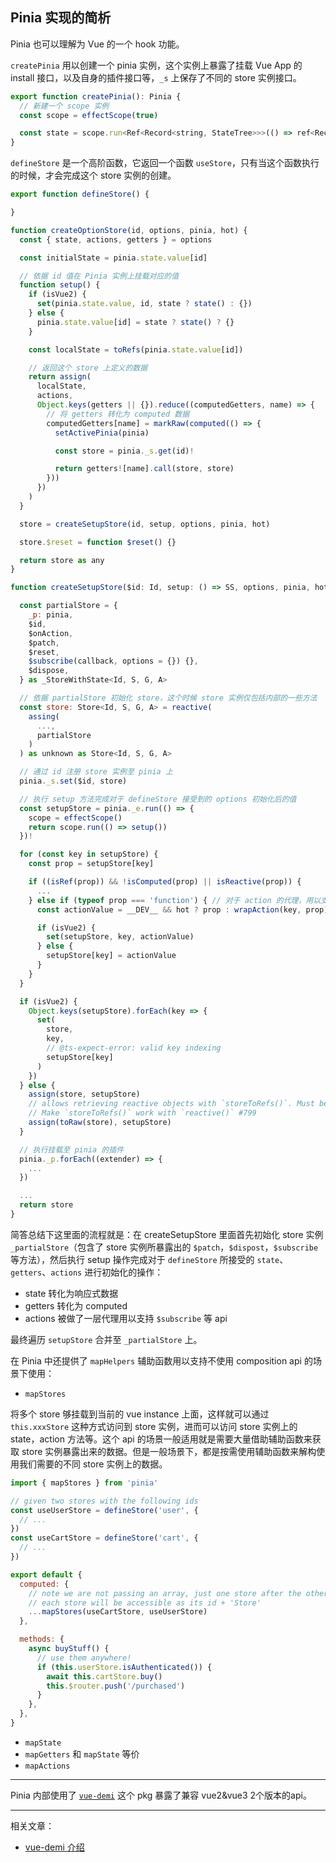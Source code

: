 ## Pinia 实现的简析

Pinia 也可以理解为 Vue 的一个 hook 功能。

`createPinia` 用以创建一个 pinia 实例，这个实例上暴露了挂载 Vue App 的 install 接口，以及自身的插件接口等，`_s` 上保存了不同的 store 实例接口。

```javascript
export function createPinia(): Pinia {
  // 新建一个 scope 实例
  const scope = effectScope(true)

  const state = scope.run<Ref<Record<string, StateTree>>>(() => ref<Recorld<string, StateTree>>())!
}
```

`defineStore` 是一个高阶函数，它返回一个函数 `useStore`，只有当这个函数执行的时候，才会完成这个 store 实例的创建。


```javascript
export function defineStore() {

}
```

```javascript
function createOptionStore(id, options, pinia, hot) {
  const { state, actions, getters } = options

  const initialState = pinia.state.value[id]

  // 依据 id 值在 Pinia 实例上挂载对应的值
  function setup() {
    if (isVue2) {
      set(pinia.state.value, id, state ? state() : {})
    } else {
      pinia.state.value[id] = state ? state() ? {}
    }

    const localState = toRefs(pinia.state.value[id])

    // 返回这个 store 上定义的数据
    return assign(
      localState,
      actions,
      Object.keys(getters || {}).reduce((computedGetters, name) => {
        // 将 getters 转化为 computed 数据
        computedGetters[name] = markRaw(computed(() => {
          setActivePinia(pinia)

          const store = pinia._s.get(id)!

          return getters![name].call(store, store)
        }))
      })
    )
  }

  store = createSetupStore(id, setup, options, pinia, hot)

  store.$reset = function $reset() {}

  return store as any
}
```

```javascript
function createSetupStore($id: Id, setup: () => SS, options, pinia, hot) {

  const partialStore = {
    _p: pinia,
    $id,
    $onAction,
    $patch,
    $reset,
    $subscribe(callback, options = {}) {},
    $dispose,
  } as _StoreWithState<Id, S, G, A>

  // 依据 partialStore 初始化 store，这个时候 store 实例仅包括内部的一些方法
  const store: Store<Id, S, G, A> = reactive(
    assing(
      ...,
      partialStore
    )
  ) as unknown as Store<Id, S, G, A>

  // 通过 id 注册 store 实例至 pinia 上
  pinia._s.set($id, store)

  // 执行 setup 方法完成对于 defineStore 接受到的 options 初始化后的值
  const setupStore = pinia._e.run(() => {
    scope = effectScope()
    return scope.run(() => setup())
  })!

  for (const key in setupStore) {
    const prop = setupStore[key]

    if ((isRef(prop)) && !isComputed(prop) || isReactive(prop)) {
      ...
    } else if (typeof prop === 'function') { // 对于 action 的代理，用以支持 subscribe 等 api
      const actionValue = __DEV__ && hot ? prop : wrapAction(key, prop)

      if (isVue2) {
        set(setupStore, key, actionValue)
      } else {
        setupStore[key] = actionValue
      }
    }
  }

  if (isVue2) {
    Object.keys(setupStore).forEach(key => {
      set(
        store,
        key,
        // @ts-expect-error: valid key indexing
        setupStore[key]
      )
    })
  } else {
    assign(store, setupStore)
    // allows retrieving reactive objects with `storeToRefs()`. Must be called after assigning to the reactive object.
    // Make `storeToRefs()` work with `reactive()` #799
    assign(toRaw(store), setupStore)
  }

  // 执行挂载至 pinia 的插件
  pinia._p.forEach((extender) => {
    ...
  })

  ...
  return store
}
```

简答总结下这里面的流程就是：在 createSetupStore 里面首先初始化 store 实例 `_partialStore`（包含了 store 实例所暴露出的 `$patch`，`$dispost`，`$subscribe` 等方法），然后执行 setup 操作完成对于 `defineStore` 所接受的 `state`、`getters`、`actions` 进行初始化的操作：

* state 转化为响应式数据
* getters 转化为 computed 
* actions 被做了一层代理用以支持 `$subscribe` 等 api

最终遍历 `setupStore` 合并至 `_partialStore` 上。

在 Pinia 中还提供了 `mapHelpers` 辅助函数用以支持不使用 composition api 的场景下使用：

* `mapStores`

将多个 store 够挂载到当前的 vue instance 上面，这样就可以通过 `this.xxxStore` 这种方式访问到 store 实例，进而可以访问 store 实例上的 state，action 方法等。这个 api 的场景一般适用就是需要大量借助辅助函数来获取 store 实例暴露出来的数据。但是一般场景下，都是按需使用辅助函数来解构使用我们需要的不同 store 实例上的数据。

```javascript
import { mapStores } from 'pinia'

// given two stores with the following ids
const useUserStore = defineStore('user', {
  // ...
})
const useCartStore = defineStore('cart', {
  // ...
})

export default {
  computed: {
    // note we are not passing an array, just one store after the other
    // each store will be accessible as its id + 'Store'
    ...mapStores(useCartStore, useUserStore)
  },

  methods: {
    async buyStuff() {
      // use them anywhere!
      if (this.userStore.isAuthenticated()) {
        await this.cartStore.buy()
        this.$router.push('/purchased')
      }
    },
  },
}
```

* `mapState`
* `mapGetters` 和 `mapState` 等价
* `mapActions`


-----

Pinia 内部使用了 [`vue-demi`](https://github.com/vueuse/vue-demi) 这个 pkg 暴露了兼容 vue2&vue3 2个版本的api。

------

相关文章：

* [vue-demi 介绍](https://antfu.me/posts/make-libraries-working-with-vue-2-and-3)
